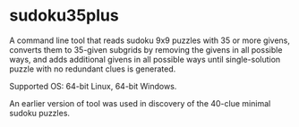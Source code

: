 # sudoku35plus
A command line tool that reads sudoku 9x9 puzzles with 35 or more givens, converts them to 35-given subgrids by removing the givens in all possible ways, and adds additional givens in all possible ways until single-solution puzzle with no redundant clues is generated.

Supported OS: 64-bit Linux, 64-bit Windows.

An earlier version of tool was used in discovery of the 40-clue minimal sudoku puzzles.
